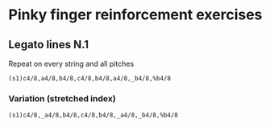 # Pinky finger reinforcement exercises

## Legato lines N.1
Repeat on every string and all pitches
```
(s1)c4/8,a4/8,b4/8,c4/8,b4/8,a4/8,_b4/8,%b4/8
```

### Variation (stretched index)
```
(s1)c4/8,_a4/8,b4/8,c4/8,b4/8,_a4/8,_b4/8,%b4/8
```


